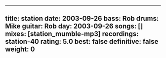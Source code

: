 
---
title: station
date: 2003-09-26
bass:	Rob
drums:	Mike
guitar:	Rob
day: 2003-09-26
songs: []
mixes: [station_mumble-mp3]
recordings: station-40
rating: 5.0
best: false
definitive: false
weight: 0
---
